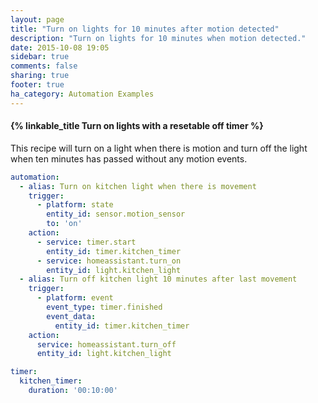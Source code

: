 ```yaml
---
layout: page
title: "Turn on lights for 10 minutes after motion detected"
description: "Turn on lights for 10 minutes when motion detected."
date: 2015-10-08 19:05
sidebar: true
comments: false
sharing: true
footer: true
ha_category: Automation Examples
---
```


#### {% linkable_title Turn on lights with a resetable off timer %}

This recipe will turn on a light when there is motion and turn off the light when ten minutes has passed without any motion events.

```yaml
automation:
  - alias: Turn on kitchen light when there is movement
    trigger:
      - platform: state
        entity_id: sensor.motion_sensor
        to: 'on'
    action:
      - service: timer.start
        entity_id: timer.kitchen_timer
      - service: homeassistant.turn_on
        entity_id: light.kitchen_light
  - alias: Turn off kitchen light 10 minutes after last movement
    trigger:
      - platform: event
        event_type: timer.finished
        event_data:
          entity_id: timer.kitchen_timer
    action:
      service: homeassistant.turn_off
      entity_id: light.kitchen_light

timer:
  kitchen_timer:
    duration: '00:10:00'
```
